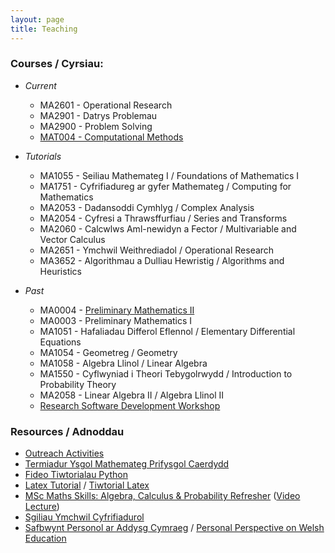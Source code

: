 ```yaml
---
layout: page
title: Teaching
---
```


### Courses / Cyrsiau:

  + *Current*
    + MA2601 - Operational Research
    + MA2901 - Datrys Problemau
    + MA2900 - Problem Solving
    + [MAT004 - Computational Methods](/cm/)

  
  + *Tutorials*
    + MA1055 - Seiliau Mathemateg I / Foundations of Mathematics I
    + MA1751 - Cyfrifiadureg ar gyfer Mathemateg / Computing for Mathematics
    + MA2053 - Dadansoddi Cymhlyg / Complex Analysis
    + MA2054 - Cyfresi a Thrawsffurfiau / Series and Transforms
    + MA2060 - Calcwlws Aml-newidyn a Fector / Multivariable and Vector Calculus
    + MA2651 - Ymchwil Weithrediadol / Operational Research
    + MA3652 - Algorithmau a Dulliau Hewristig / Algorithms and Heuristics

  
  + *Past*
    + MA0004 - [Preliminary Mathematics II](/prelim2/)
    + MA0003 - Preliminary Mathematics I
    + MA1051 - Hafaliadau Differol Eflennol / Elementary Differential Equations
    + MA1054 - Geometreg / Geometry
    + MA1058 - Algebra Llinol / Linear Algebra
    + MA1550 - Cyflwyniad i Theori Tebygolrwydd / Introduction to Probability Theory
    + MA2058 - Linear Algebra II / Algebra Llinol II
    + [Research Software Development Workshop](https://vknight.org/rsd/)


### Resources / Adnoddau

  + [Outreach Activities](/outreach/)
  + [Termiadur Ysgol Mathemateg Prifysgol Caerdydd](https://termiadur.github.io/)
  + [Fideo Tiwtorialau Python](/teaching/tiwtorialau-python/)
  + [Latex Tutorial](/teaching/latex-refresher/) / [Tiwtorial Latex](/teaching/latex-refresher/cy/)
  + [MSc Maths Skills: Algebra, Calculus & Probability Refresher](/MSc_week_0/maths_skills.pdf) ([Video Lecture](https://www.youtube.com/watch?v=u-WcTJmH2i8))
  + [Sgiliau Ymchwil Cyfrifiadurol](https://sgiliauymchwilcyfrifiadurol.github.io/)
  + [Safbwynt Personol ar Addysg Cymraeg](/teaching/addysg-cymraeg/) / [Personal Perspective on Welsh Education](/teaching/addysg-cymraeg/en/)
